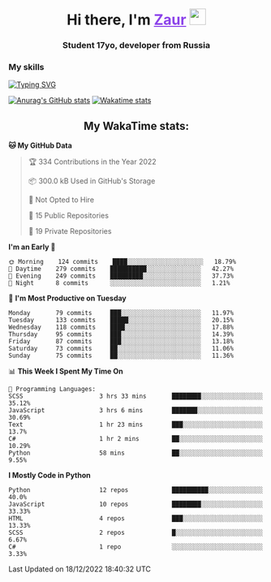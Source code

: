 <h1 align="center">
    Hi there, I'm 
    <a href="https://t.me/skyguy" target="_blank" style="color: #8C43EA">Zaur</a>
    <img src="https://github.com/blackcater/blackcater/raw/main/images/Hi.gif" height="32">
</h1>

<h3 align="center">
    Student 17yo, developer from Russia
</h3>  

### **My skills**
[![Typing SVG](https://readme-typing-svg.herokuapp.com?font=Oxanium&duration=3000&pause=1500&color=8C43EA&height=30&lines=Python:+FastAPI,+Flask,+Aiogram,+Telethon;SQL:+PostgreSQL,+SQLite;Javascript:+React.js;HTML,+CSS+(SCSS))](https://git.io/typing-svg)

[![Anurag's GitHub stats](https://github-readme-stats.vercel.app/api?username=mrskyguy&hide_title=true&count_private=true&show_icons=true&title_color=8C43EA&icon_color=BE57EA&bg_color=30,191919,341b56&text_color=B1B1B1&border_radius=10&hide_border=true)](https://github.com/anuraghazra/github-readme-stats)
[![Wakatime stats](https://github-readme-stats.vercel.app/api/wakatime?username=skyguy&hide_title=true&show_icons=true&title_color=8C43EA&icon_color=BE57EA&bg_color=30,191919,341b56&text_color=B1B1B1&border_radius=10&hide_border=true)](https://github.com/anuraghazra/github-readme-stats)


<h2 align="center"> My WakaTime stats: </h2>

<!--START_SECTION:waka-->
**🐱 My GitHub Data** 

> 🏆 334 Contributions in the Year 2022
 > 
> 📦 300.0 kB Used in GitHub's Storage 
 > 
> 🚫 Not Opted to Hire
 > 
> 📜 15 Public Repositories 
 > 
> 🔑 19 Private Repositories  
 > 
**I'm an Early 🐤** 

```text
🌞 Morning    124 commits    ████░░░░░░░░░░░░░░░░░░░░░   18.79% 
🌆 Daytime    279 commits    ██████████░░░░░░░░░░░░░░░   42.27% 
🌃 Evening    249 commits    █████████░░░░░░░░░░░░░░░░   37.73% 
🌙 Night      8 commits      ░░░░░░░░░░░░░░░░░░░░░░░░░   1.21%

```
📅 **I'm Most Productive on Tuesday** 

```text
Monday       79 commits     ███░░░░░░░░░░░░░░░░░░░░░░   11.97% 
Tuesday      133 commits    █████░░░░░░░░░░░░░░░░░░░░   20.15% 
Wednesday    118 commits    ████░░░░░░░░░░░░░░░░░░░░░   17.88% 
Thursday     95 commits     ███░░░░░░░░░░░░░░░░░░░░░░   14.39% 
Friday       87 commits     ███░░░░░░░░░░░░░░░░░░░░░░   13.18% 
Saturday     73 commits     ██░░░░░░░░░░░░░░░░░░░░░░░   11.06% 
Sunday       75 commits     ██░░░░░░░░░░░░░░░░░░░░░░░   11.36%

```


📊 **This Week I Spent My Time On** 

```text
💬 Programming Languages: 
SCSS                     3 hrs 33 mins       ████████░░░░░░░░░░░░░░░░░   35.12% 
JavaScript               3 hrs 6 mins        ███████░░░░░░░░░░░░░░░░░░   30.69% 
Text                     1 hr 23 mins        ███░░░░░░░░░░░░░░░░░░░░░░   13.7% 
C#                       1 hr 2 mins         ██░░░░░░░░░░░░░░░░░░░░░░░   10.29% 
Python                   58 mins             ██░░░░░░░░░░░░░░░░░░░░░░░   9.55%

```

**I Mostly Code in Python** 

```text
Python                   12 repos            ██████████░░░░░░░░░░░░░░░   40.0% 
JavaScript               10 repos            ████████░░░░░░░░░░░░░░░░░   33.33% 
HTML                     4 repos             ███░░░░░░░░░░░░░░░░░░░░░░   13.33% 
SCSS                     2 repos             █░░░░░░░░░░░░░░░░░░░░░░░░   6.67% 
C#                       1 repo              ░░░░░░░░░░░░░░░░░░░░░░░░░   3.33%

```



 Last Updated on 18/12/2022 18:40:32 UTC
<!--END_SECTION:waka-->
